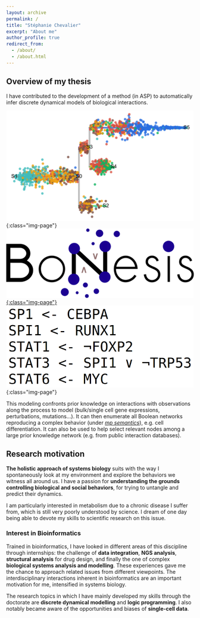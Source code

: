 ```yaml
---
layout: archive
permalink: /
title: "Stéphanie Chevalier"
excerpt: "About me"
author_profile: true
redirect_from:
  - /about/
  - /about.html
---
```


## Overview of my thesis

I have contributed to the development of a method (in ASP) to <important>automatically infer discrete dynamical models of biological interactions</important>.

![traj-example](../images/trajectoire.png){:class="img-page"}
[![BoNesis-logo](../images/bonesis_logo.png){:class="img-page"}](https://github.com/bioasp/bonesis)
![BN-example](../images/BN_example_bio.png){:class="img-page"}

This modeling confronts <important>prior knowledge</important> on interactions with <important>observations</important> along the process to model (bulk/single cell gene expressions, perturbations, mutations...). It can then <important>enumerate all Boolean networks reproducing a complex behavior</important> (under _[mp semantics](https://hal.archives-ouvertes.fr/hal-01864693v2/document)_), e.g. cell differentiation. It can also be used to help <important>select relevant nodes among a large prior knowledge network</important> (e.g. from public interaction databases).

## Research motivation

**The holistic approach of systems biology** suits with the way I spontaneously look at my environment and explore the behaviors we witness all around us. I have a passion for **understanding the grounds controlling biological and social behaviors**, for trying to untangle and predict their dynamics.

I am particularly interested in metabolism due to a chronic disease I suffer from, which is still very poorly understood by science.
I dream of one day being able to devote my skills to scientific research on this issue.

### Interest in Bioinformatics

Trained in bioinformatics, I have looked in different areas of this discipline through internships: the challenge of **data integration**, **NGS analysis**, **structural analysis** for drug design, and finally the one of complex **biological systems analysis and modelling**. These experiences gave me the chance to approach related issues from different viewpoints. The interdisciplinary interactions inherent in bioinformatics are an important motivation for me, intensified in systems biology.

The research topics in which I have mainly developed my skills through the doctorate are **discrete dynamical modelling** and **logic programming**. I also notably became aware of the opportunities and biases of **single-cell data**.
